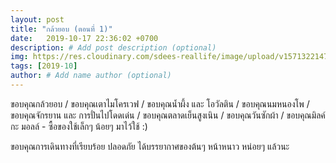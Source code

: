 ```yaml
---
layout: post
title: "กล้วยอบ (ตอนที่ 1)"
date:   2019-10-17 22:36:02 +0700
description: # Add post description (optional)
img: https://res.cloudinary.com/sdees-reallife/image/upload/v1571322147/IMG_20191016_212447.jpg # Add image post (optional)
tags: [2019-10]
author: # Add name author (optional)
---
```

ขอบคุณกล้วยอบ / ขอบคุณเตาไมโครเวฟ / ขอบคุณน้ำผึ้ง และ โอวัลติน / ขอบคุณนมหนองโพ / ขอบคุณจักรยาน และ การปั่นไปโดดเด่น / ขอบคุณตลาดเย็นสูงเนิน / ขอบคุณวันซักผ้า / ขอบคุณมิลค์ กะ มอลล์ - ซื้อของใช้เล็กๆ น้อยๆ มาไว้ใช้ :)

<i class="fa fa-child" style="color:plum"></i>

ขอบคุณการเดินทางที่เรียบร้อย ปลอดภัย ได้บรรยากาศของต้นๆ หน้าหนาว หน่อยๆ แล้วนะ
